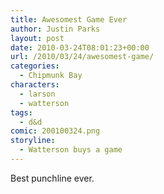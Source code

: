 ```yaml
---
title: Awesomest Game Ever
author: Justin Parks
layout: post
date: 2010-03-24T08:01:23+00:00
url: /2010/03/24/awesomest-game/
categories:
  - Chipmunk Bay
characters:
  - larson
  - watterson
tags:
  - d&d  
comic: 200100324.png 
storyline:
  - Watterson buys a game
---
```

Best punchline ever.
